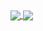 <a href="https://github.com/anuraghazra/github-readme-stats">
  <img align="center" src="https://github-readme-stats.vercel.app/api?username=stevinz&count_private=true&show_icons=true&include_all_commits=true&hide_border=true&hide_title=true" />
</a>
<a href="https://github.com/anuraghazra/github-readme-stats">
  <img align="center" src="https://github-readme-stats.vercel.app/api/top-langs/?username=stevinz&langs_count=6&layout=compact&hide=html,css,cmake&hide_title=true&hide_border=true&theme=merko" />
</a>
